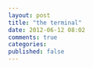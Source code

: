 ```yaml
---
layout: post
title: "the terminal"
date: 2012-06-12 08:02
comments: true
categories: 
published: false
---
```

